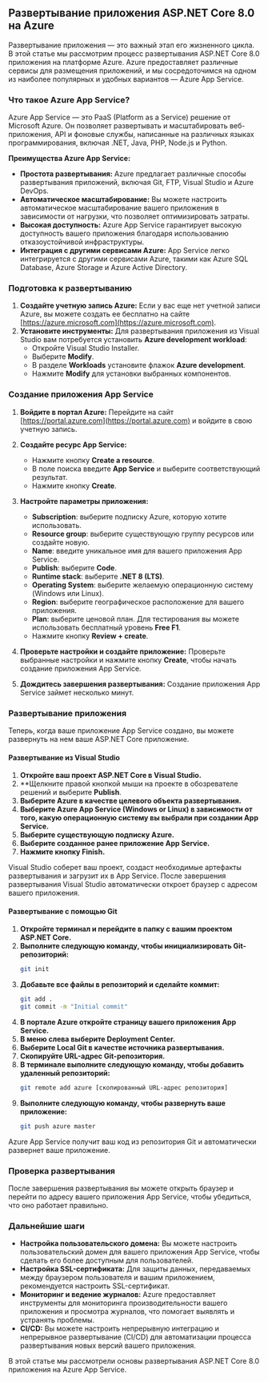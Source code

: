 ## Развертывание приложения ASP.NET Core 8.0 на Azure

Развертывание приложения — это важный этап его жизненного цикла. В этой статье мы рассмотрим процесс развертывания ASP.NET Core 8.0 приложения на платформе Azure. Azure предоставляет различные сервисы для размещения приложений, и мы сосредоточимся на одном из наиболее популярных и удобных вариантов — Azure App Service.

### Что такое Azure App Service?

Azure App Service — это PaaS (Platform as a Service) решение от Microsoft Azure. Он позволяет развертывать и масштабировать веб-приложения, API и фоновые службы, написанные на различных языках программирования, включая .NET, Java, PHP, Node.js и Python.

**Преимущества Azure App Service:**

* **Простота развертывания:** Azure предлагает различные способы развертывания приложений, включая Git, FTP, Visual Studio и Azure DevOps.
* **Автоматическое масштабирование:** Вы можете настроить автоматическое масштабирование вашего приложения в зависимости от нагрузки, что позволяет оптимизировать затраты.
* **Высокая доступность:** Azure App Service гарантирует высокую доступность вашего приложения благодаря использованию отказоустойчивой инфраструктуры.
* **Интеграция с другими сервисами Azure:** App Service легко интегрируется с другими сервисами Azure, такими как Azure SQL Database, Azure Storage и Azure Active Directory.

### Подготовка к развертыванию

1. **Создайте учетную запись Azure:** Если у вас еще нет учетной записи Azure, вы можете создать ее бесплатно на сайте [https://azure.microsoft.com](https://azure.microsoft.com). 
2. **Установите инструменты:** Для развертывания приложения из Visual Studio вам потребуется установить **Azure development workload**:
    * Откройте Visual Studio Installer.
    * Выберите **Modify**.
    * В разделе **Workloads** установите флажок **Azure development**.
    * Нажмите **Modify** для установки выбранных компонентов.

### Создание приложения App Service

1. **Войдите в портал Azure:** Перейдите на сайт [https://portal.azure.com](https://portal.azure.com) и войдите в свою учетную запись.
2. **Создайте ресурс App Service:** 
    * Нажмите кнопку **Create a resource**.
    * В поле поиска введите **App Service** и выберите соответствующий результат.
    * Нажмите кнопку **Create**.
3. **Настройте параметры приложения:**
    * **Subscription**: выберите подписку Azure, которую хотите использовать.
    * **Resource group**: выберите существующую группу ресурсов или создайте новую.
    * **Name**: введите уникальное имя для вашего приложения App Service.
    * **Publish**: выберите **Code**.
    * **Runtime stack**: выберите **.NET 8 (LTS)**.
    * **Operating System**: выберите желаемую операционную систему (Windows или Linux).
    * **Region**: выберите географическое расположение для вашего приложения.
    * **Plan**: выберите ценовой план. Для тестирования вы можете использовать бесплатный уровень **Free F1**.
    * Нажмите кнопку **Review + create**.

4. **Проверьте настройки и создайте приложение:** Проверьте выбранные настройки и нажмите кнопку **Create**, чтобы начать создание приложения App Service.
5. **Дождитесь завершения развертывания:** Создание приложения App Service займет несколько минут.

### Развертывание приложения

Теперь, когда ваше приложение App Service создано, вы можете развернуть на нем ваше ASP.NET Core приложение.

#### Развертывание из Visual Studio

1. **Откройте ваш проект ASP.NET Core в Visual Studio.**
2. **Щелкните правой кнопкой мыши на проекте в обозревателе решений и выберите **Publish**.
3. **Выберите **Azure** в качестве целевого объекта развертывания.**
4. **Выберите **Azure App Service (Windows or Linux)** в зависимости от того, какую операционную систему вы выбрали при создании App Service.**
5. **Выберите существующую подписку Azure.**
6. **Выберите созданное ранее приложение App Service.**
7. **Нажмите кнопку **Finish**.**

Visual Studio соберет ваш проект, создаст необходимые артефакты развертывания и загрузит их в App Service. После завершения развертывания Visual Studio автоматически откроет браузер с адресом вашего приложения.

#### Развертывание с помощью Git

1. **Откройте терминал и перейдите в папку с вашим проектом ASP.NET Core.**
2. **Выполните следующую команду, чтобы инициализировать Git-репозиторий:**
    ```bash
    git init
    ```
3. **Добавьте все файлы в репозиторий и сделайте коммит:**
    ```bash
    git add .
    git commit -m "Initial commit"
    ```
4. **В портале Azure откройте страницу вашего приложения App Service.**
5. **В меню слева выберите **Deployment Center**.**
6. **Выберите **Local Git** в качестве источника развертывания.**
7. **Скопируйте URL-адрес Git-репозитория.**
8. **В терминале выполните следующую команду, чтобы добавить удаленный репозиторий:**
    ```bash
    git remote add azure [скопированный URL-адрес репозитория]
    ```
9. **Выполните следующую команду, чтобы развернуть ваше приложение:**
    ```bash
    git push azure master
    ```

Azure App Service получит ваш код из репозитория Git и автоматически развернет ваше приложение.

### Проверка развертывания

После завершения развертывания вы можете открыть браузер и перейти по адресу вашего приложения App Service, чтобы убедиться, что оно работает правильно.

### Дальнейшие шаги

* **Настройка пользовательского домена:** Вы можете настроить пользовательский домен для вашего приложения App Service, чтобы сделать его более доступным для пользователей.
* **Настройка SSL-сертификата:** Для защиты данных, передаваемых между браузером пользователя и вашим приложением, рекомендуется настроить SSL-сертификат.
* **Мониторинг и ведение журналов:** Azure предоставляет инструменты для мониторинга производительности вашего приложения и просмотра журналов, что помогает выявлять и устранять проблемы.
* **CI/CD:** Вы можете настроить непрерывную интеграцию и непрерывное развертывание (CI/CD) для автоматизации процесса развертывания новых версий вашего приложения.

В этой статье мы рассмотрели основы развертывания ASP.NET Core 8.0 приложения на Azure App Service. 
